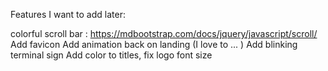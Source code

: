 Features I want to add later:

colorful scroll bar : https://mdbootstrap.com/docs/jquery/javascript/scroll/
Add favicon
Add animation back on landing (I love to ... )
Add blinking terminal sign
Add color to titles, fix logo font size


